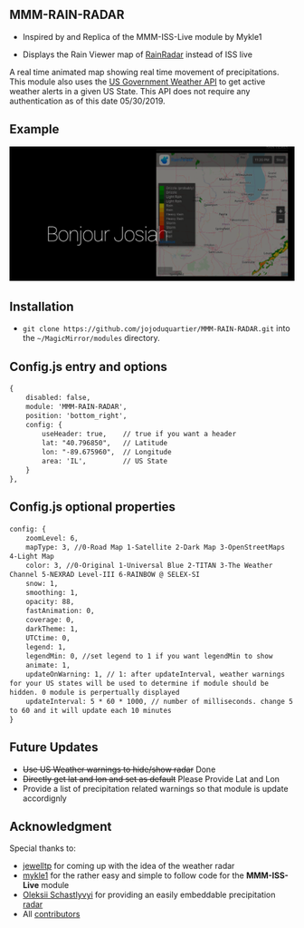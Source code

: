 ## MMM-RAIN-RADAR

* Inspired by and Replica of the MMM-ISS-Live module by Mykle1

* Displays the Rain Viewer map of [RainRadar](https://www.rainradar.net/) instead of ISS live

A real time animated map showing real time movement of precipitations. This module also uses the [US Government Weather API](https://www.weather.gov/documentation/services-web-api#) to get active weather alerts in a given US State. This API does not require any authentication as of this date 05/30/2019.

## Example

![](images/img1.png)

## Installation

* `git clone https://github.com/jojoduquartier/MMM-RAIN-RADAR.git` into the `~/MagicMirror/modules` directory.

## Config.js entry and options

	{
		disabled: false,
		module: 'MMM-RAIN-RADAR',
		position: 'bottom_right',
		config: {
			useHeader: true,    // true if you want a header
			lat: "40.796850",   // Latitude
			lon: "-89.675960",  // Longitude
			area: 'IL',         // US State
		}
	},

## Config.js optional properties

	config: {
		zoomLevel: 6,
		mapType: 3, //0-Road Map 1-Satellite 2-Dark Map 3-OpenStreetMaps 4-Light Map
		color: 3, //0-Original 1-Universal Blue 2-TITAN 3-The Weather Channel 5-NEXRAD Level-III 6-RAINBOW @ SELEX-SI
		snow: 1,
		smoothing: 1,
		opacity: 88,
		fastAnimation: 0,
		coverage: 0,
		darkTheme: 1,
		UTCtime: 0,
		legend: 1,
		legendMin: 0, //set legend to 1 if you want legendMin to show
		animate: 1,
		updateOnWarning: 1, // 1: after updateInterval, weather warnings for your US states will be used to determine if module should be hidden. 0 module is perpertually displayed
		updateInterval: 5 * 60 * 1000, // number of milliseconds. change 5 to 60 and it will update each 10 minutes
	}


## Future Updates
* ~~Use US Weather warnings to hide/show radar~~ Done
* ~~Directly get lat and lon and set as default~~ Please Provide Lat and Lon
* Provide a list of precipitation related warnings so that module is update accordignly

## Acknowledgment
Special thanks to:
* [jewelltp](https://github.com/jewelltp) for coming up with the idea of the weather radar
* [mykle1](https://github.com/mykle1) for the rather easy and simple to follow code for the **MMM-ISS-Live** module
* [Oleksii Schastlyvyi](https://twitter.com/RainViewer) for providing an easily embeddable precipitation [radar](https://www.rainviewer.com/)
* All [contributors](https://github.com/jojoduquartier/MMM-RAIN-RADAR/graphs/contributors)
